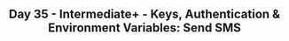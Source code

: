 <h2 align='center'>Day 35 - Intermediate+ - Keys, Authentication & Environment Variables: Send SMS</h2>